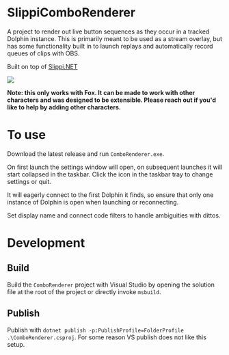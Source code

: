 # SlippiComboRenderer
A project to render out live button sequences as they occur in a tracked Dolphin instance. This is primarily meant to be used as a stream overlay, but has some
functionality built in to launch replays and automatically record queues of clips with OBS.


Built on top of [Slippi.NET](https://github.com/asundheim/Slippi.NET)

![](docs/sample.gif)

**Note: this only works with Fox. It can be made to work with other characters and was designed to be extensible.
Please reach out if you'd like to help by adding other characters.**

# To use
Download the latest release and run `ComboRenderer.exe`. 

On first launch the settings window will open, on subsequent launches it will start collapsed in the taskbar.
Click the icon in the taskbar tray to change settings or quit.

It will eagerly connect to the first Dolphin it finds, so ensure that only one instance of Dolphin
is open when launching or reconnecting.

Set display name and connect code filters to handle ambiguities with dittos.

# Development
## Build
Build the `ComboRenderer` project with Visual Studio by opening the solution file at the root of the project or directly invoke `msbuild`.

## Publish
Publish with `dotnet publish -p:PublishProfile=FolderProfile .\ComboRenderer.csproj`. For some reason VS publish does not like this setup.